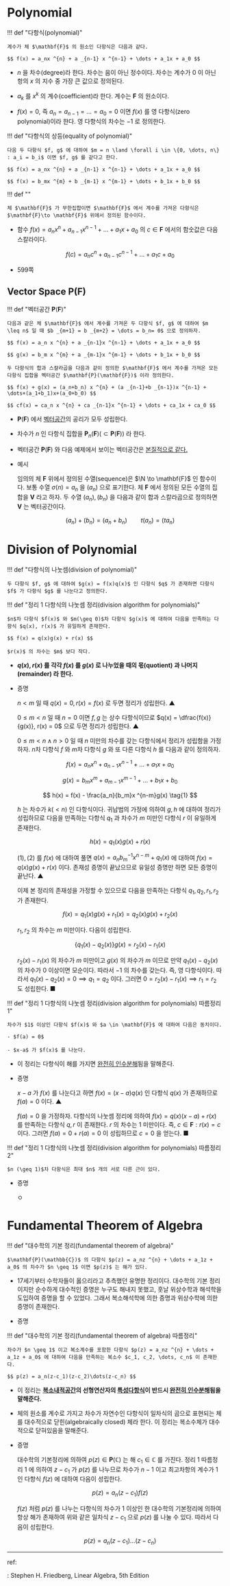 # Polynomial

!!! def "다항식(polynomial)"

    계수가 체 $\mathbf{F}$ 의 원소인 다항식은 다음과 같다. 

    $$ f(x) = a_nx ^{n} + a _{n-1} x ^{n-1} + \dots + a_1x + a_0 $$

- $n$ 을 차수(degree)라 한다. 차수는 음이 아닌 정수이다. 차수는 계수가 $0$ 이 아닌 항의 $x$ 의 지수 중 가장 큰 값으로 정의된다.

- $a_k$ 를 $x ^{k}$ 의 계수(coefficient)라 한다. 계수는 $\mathbf{F}$ 의 원소이다.

- $f(x) = 0$, 즉 $a_n = a _{n-1} = \dots = a_0 = 0$ 이면 $f(x)$ 를 영 다항식(zero polynomial)이라 한다. 영 다항식의 차수는 $-1$ 로 정의한다.

!!! def "다항식의 상등(equality of polynomial)"

    다음 두 다항식 $f, g$ 에 대하여 $m = n \land \forall i \in \{0, \dots, n\} : a_i = b_i$ 이면 $f, g$ 를 같다고 한다.

    $$ f(x) = a_nx ^{n} + a _{n-1} x ^{n-1} + \dots + a_1x + a_0 $$

    $$ f(x) = b_mx ^{m} + b _{m-1} x ^{m-1} + \dots + b_1x + b_0 $$

!!! def ""

    체 $\mathbf{F}$ 가 무한집합이면 $\mathbf{F}$ 에서 계수를 가져온 다항식은 $\mathbf{F}\to \mathbf{F}$ 위에서 정의된 함수이다.

- 함수 $f(x) = a_nx ^{n} + a _{n-1} x ^{n-1} + \dots + a_1x + a_0$ 의 $c \in \mathbf{F}$ 에서의 함숫값은 다음 스칼라이다.

    $$ f(c) = a_nc ^{n} + a _{n-1} c ^{n-1} + \dots + a_1c + a_0 $$

- 599쪽

## Vector Space $\mathbf{P}_{}(\mathbf{F})$

!!! def "벡터공간 $\mathbf{P}_{}(\mathbf{F})$"

    다음과 같은 체 $\mathbf{F}$ 에서 계수를 가져온 두 다항식 $f, g$ 에 대하여 $m \leq n$ 일 때 $b _{m+1} = b _{m+2} = \dots = b_n= 0$ 으로 정의하자.

    $$ f(x) = a_n x ^{n} + a _{n-1}x ^{n-1} + \dots + a_1x + a_0 $$

    $$ g(x) = b_m x ^{m} + a _{m-1}x ^{m-1} + \dots + b_1x + b_0 $$

    두 다항식의 합과 스칼라곱을 다음과 같이 정의한 $\mathbf{F}$ 에서 계수를 가져온 모든 다항식 집합을 벡터공간 $\mathbf{P}(\mathbf{F})$ 이라 정의한다.

    $$ f(x) + g(x) = (a_n+b_n) x ^{n} + (a _{n-1}+b _{n-1})x ^{n-1} + \dots+(a_1+b_1)x+(a_0+b_0) $$

    $$ cf(x) = ca_n x ^{n} + ca _{n-1}x ^{n-1} + \dots + ca_1x + ca_0 $$

- $\mathbf{P}_{}(\mathbf{F})$ 에서 [벡터공간](LinearAlgebra/VectorSpace/#115df4450)의 공리가 모두 성립한다.

- 차수가 $n$ 인 다항식 집합을 $\mathbf{P}_{n}(\mathbf{F}) (\subset \mathbf{P}_{}(\mathbf{F}))$ 라 한다.

- 벡터공간 $\mathbf{P}(\mathbf{F})$ 와 다음 예제에서 보이는 벡터공간은 [본질적으로 같다.](LinearAlgebra/LinearTransformation/#28bdb2c98) 

- 예시 

    임의의 체 $\mathbf{F}$ 위에서 정의된 수열(sequence)은 $\N \to \mathbf{F}$ 인 함수이다. 보통 수열 $\sigma (n) = a_n$ 을 $(a_n)$ 으로 표기한다. 체 $\mathbf{F}$ 에서 정의된 모든 수열의 집합을 $\mathbf{V}$ 라고 하자. 두 수열 $(a_n),(b_n)$ 을 다음과 같이 합과 스칼라곱으로 정의하면 $\mathbf{V}$ 는 벡터공간이다.

    $$ (a_n)+(b_n)=(a_n+b_n) \qquad t(a_n) = (ta_n) $$

# Division of Polynomial

!!! def "다항식의 나눗셈(division of polynomial)"

    두 다항식 $f, g$ 에 대하여 $g(x) = f(x)q(x)$ 인 다항식 $q$ 가 존재하면 다항식 $f$ 가 다항식 $g$ 를 나눈다고 정의한다.

!!! def "정리 1 다항식의 나눗셈 정리(division algorithm for polynomials)"

    $n$차 다항식 $f(x)$ 와 $m(\geq 0)$차 다항식 $g(x)$ 에 대하여 다음을 만족하는 다항식 $q(x), r(x)$ 가 유일하게 존재한다. 

    $$ f(x) = q(x)g(x) + r(x) $$

    $r(x)$ 의 차수는 $m$ 보다 작다.

- **$q(x), r(x)$ 를 각각 $f(x)$ 를 $g(x)$ 로 나누었을 때의 몫(quotient) 과 나머지(remainder) 라 한다.**

- 증명

    $n < m$ 일 때 $q(x) = 0, r(x) = f(x)$ 로 두면 정리가 성립한다. ▲ 

    $0 \leq m < n$ 일 때 $n = 0$ 이면 $f, g$ 는 상수 다항식이므로 $q(x) = \dfrac{f(x)}{g(x)}, r(x) = 0$ 으로 두면 정리가 성립한다. ▲ 

    $0 \leq m < n \land n > 0$ 일 때 $n$ 미만의 차수를 갖는 다항식에서 정리가 성립함을 가정하자. $n$차 다항식 $f$ 와 $m$차 다항식 $g$ 와 또 다른 다항식 $h$ 를 다음과 같이 정의하자.

    $$ f(x) = a_n x ^{n} + a _{n-1}x ^{n-1} + \dots + a_1x + a_0 $$

    $$ g(x) = b_m x ^{m} + a _{m-1}x ^{m-1} + \dots + b_1x + b_0 $$

    $$ h(x) = f(x) - \frac{a_n}{b_m}x ^{n-m}g(x) \tag{1} $$

    $h$ 는 차수가 $k (< n)$ 인 다항식이다. 귀납법의 가정에 의하여 $g, h$ 에 대하여 정리가 성립하므로 다음을 만족하는 다항식 $q_1$ 과 차수가 $m$ 미만인 다항식 $r$ 이 유일하게 존재한다. 

    $$ h(x) = q_1(x)g(x) + r(x) \tag{2} $$

    $(1), (2)$ 를 $f(x)$ 에 대하여 풀면 $q(x) = a_nb_m ^{-1}x ^{n-m} + q_1(x)$ 에 대하여 $f(x) = q(x)g(x) + r(x)$ 이다. 존재성 증명이 끝났으므로 유일성 증명만 하면 모든 증명이 끝난다. ▲ 

    이제 본 정리의 존재성을 가정할 수 있으므로 다음을 만족하는 다항식 $q_1,q_2,r_1,r_2$ 가 존재한다.

    $$ f(x) = q_1(x)g(x) + r_1(x) = q_2(x)g(x) + r_2(x) $$

    $r_1, r_2$ 의 차수는 $m$ 미만이다. 다음이 성립한다.

    $$ \{q_1(x) - q_2(x)\}g(x) = r_2(x) - r_1(x) $$

    $r_2(x) - r_1(x)$ 의 차수가 $m$ 미만이고 $g(x)$ 의 차수가 $m$ 이므로 만약 $q_1(x) - q_2(x)$ 의 차수가 $0$ 이상이면 모순이다. 따라서 $-1$ 의 차수를 갖는다. 즉, 영 다항식이다. 따라서 $q_1(x) - q_2(x) = 0 \implies q_1 = q_2$ 이다. 그러면 $0 = r_2(x) - r_1(x) \implies r_1 = r_2$ 도 성립한다. ■ 

!!! def "정리 1 다항식의 나눗셈 정리(division algorithm for polynomials) 따름정리 1"

    차수가 $1$ 이상인 다항식 $f(x)$ 와 $a \in \mathbf{F}$ 에 대하여 다음은 동치이다. 

    - $f(a) = 0$

    - $x-a$ 가 $f(x)$ 를 나눈다.

- 이 정리는 다항식이 해를 가지면 [완전히 인수분해](LinearAlgebra/Diagonalization/#12bf9c352)됨을 말해준다.

- 증명

    $x-a$ 가 $f(x)$ 를 나눈다고 하면 $f(x) = (x-a)q(x)$ 인 다항식 $q(x)$ 가 존재하므로 $f(a) = 0$ 이다. ▲ 

    $f(a) = 0$ 을 가정하자. 다항식의 나눗셈 정리에 의하여 $f(x) = q(x)(x-a) + r(x)$ 를 만족하는 다항식 $q,r$ 이 존재한다. $r$ 의 차수는 $1$ 미만이다. 즉, $c \in \mathbf{F} : r(x) = c$ 이다. 그러면 $f(a) = 0 + r(a) = 0$ 이 성립하므로 $c = 0$ 을 얻는다. ■ 

!!! def "정리 1 다항식의 나눗셈 정리(division algorithm for polynomials) 따름정리 2"

    $n (\geq 1)$차 다항식은 최대 $n$ 개의 서로 다른 근이 있다.

- 증명

    ㅇ

# Fundamental Theorem of Algebra

!!! def "대수학의 기본 정리(fundamental theorem of algebra)"

    $\mathbf{P}(\mathbb{C})$ 의 다항식 $p(z) = a_nz ^{n} + \dots + a_1z + a_0$ 의 차수가 $n \geq 1$ 이면 $p(z)$ 는 해가 있다.

- 17세기부터 수학자들이 옳으리라고 추측했던 유명한 정리이다. 대수학의 기본 정리이지만 순수하게 대수적인 증명은 누구도 해내지 못했고, 훗날 위상수학과 해석학을 도입하여 증명을 할 수 있었다. 그래서 복소해석학에 의한 증명과 위상수학에 의한 증명이 존재한다.

- 증명

!!! def "대수학의 기본 정리(fundamental theorem of algebra) 따름정리"

    차수가 $n \geq 1$ 이고 복소계수를 포함한 다항식 $p(z) = a_nz ^{n} + \dots + a_1z + a_0$ 에 대하여 다음을 만족하는 복소수 $c_1, c_2, \dots, c_n$ 이 존재한다. 

    $$ p(z) = a_n(z-c_1)(z-c_2)\dots(z-c_n) $$

- 이 정리는 **[복소내적공간](LinearAlgebra/InnerProductSpaces/#653ace4b3)의 선형연산자의 [특성다항식](LinearAlgebra/Diagonalization/#2f3482489)이 반드시 [완전히 인수분해](LinearAlgebra/Diagonalization/#12bf9c352)됨을 말해준다.** 

- 체의 원소를 계수로 가지고 차수가 자연수인 다항식이 일차식의 곱으로 표현되는 체를 대수적으로 닫힌(algebraically closed) 체라 한다. 이 정리는 복소수체가 대수적으로 닫혀있음을 말해준다. 

- 증명

    대수학의 기본정리에 의하여 $p(z) \in \mathbf{P}_{}(\mathbb{C})$ 는 해 $c_1 \in \mathbb{C}$ 를 가진다. 정리 1 따름정리 1 에 의하여 $z - c_1$ 가 $p(z)$ 를 나누므로 차수가 $n-1$ 이고 최고차항의 계수가 $1$ 인 다항식 $f(z)$ 에 대하여 다음이 성립한다. 

    $$ p(z) = a_n(z - c_1)f(z) $$

    $f(z)$ 처럼 $p(z)$ 를 나누는 다항식의 차수가 $1$ 이상인 한 대수학의 기본정리에 의하여 항상 해가 존재하여 위와 같은 일차식 $z - c_1$ 으로 $p(z)$ 를 나눌 수 있다. 따라서 다음이 성립한다.

    $$ p(z) = a_n(z - c_1)\dots(z-c_n) \tag*{■} $$


---

ref:

:   Stephen H. Friedberg, Linear Algebra, 5th Edition
